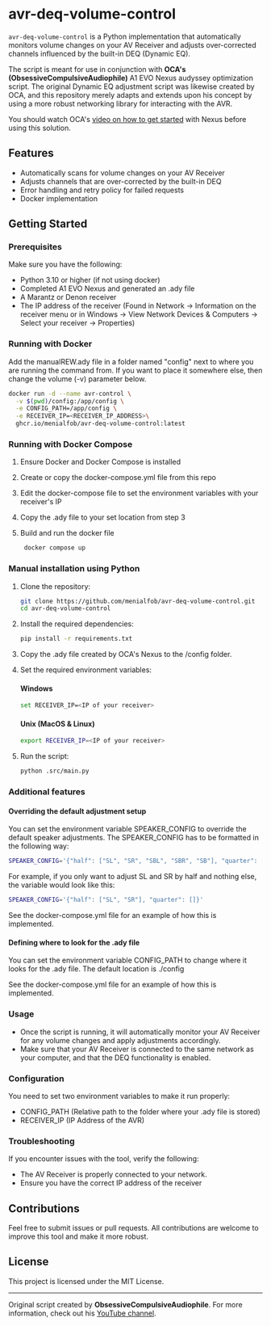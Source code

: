 # avr-deq-volume-control

`avr-deq-volume-control` is a Python implementation that automatically monitors volume changes on your AV Receiver and adjusts over-corrected channels influenced by the built-in DEQ (Dynamic EQ). 

The script is meant for use in conjunction with  **OCA's (ObsessiveCompulsiveAudiophile)** A1 EVO Nexus audyssey optimization script. 
The original Dynamic EQ adjustment script was likewise created by OCA, and this repository merely adapts and extends upon his concept by using a more robust networking library for interacting with the AVR.

You should watch OCA's [video on how to get started](https://www.youtube.com/watch?v=tNj-nWR-Yyo) with Nexus before using this solution.

## Features
- Automatically scans for volume changes on your AV Receiver
- Adjusts channels that are over-corrected by the built-in DEQ
- Error handling and retry policy for failed requests
- Docker implementation

## Getting Started

### Prerequisites

Make sure you have the following:

- Python 3.10 or higher (if not using docker)
- Completed A1 EVO Nexus and generated an .ady file
- A Marantz or Denon receiver
- The IP address of the receiver (Found in Network -> Information on the receiver menu or in Windows -> View Network Devices & Computers -> Select your receiver -> Properties)

### Running with Docker

  Add the manualREW.ady file in a folder named "config" next to where you are running the command from. 
If you want to place it somewhere else, then change the volume (-v) parameter below.

```bash
docker run -d --name avr-control \
  -v $(pwd)/config:/app/config \
  -e CONFIG_PATH=/app/config \
  -e RECEIVER_IP=<RECEIVER_IP_ADDRESS>\
  ghcr.io/menialfob/avr-deq-volume-control:latest
```

### Running with Docker Compose

1. Ensure Docker and Docker Compose is installed

2. Create or copy the docker-compose.yml file from this repo

3. Edit the docker-compose file to set the environment variables with your receiver's IP

4. Copy the .ady file to your set location from step 3

5. Build and run the docker file
   ```bash
    docker compose up
    ```

### Manual installation using Python

1. Clone the repository:
    ```bash
    git clone https://github.com/menialfob/avr-deq-volume-control.git
    cd avr-deq-volume-control
    ```

2. Install the required dependencies:
    ```bash
    pip install -r requirements.txt
    ```

3. Copy the .ady file created by OCA's Nexus to the /config folder.

4. Set the required environment variables:
    #### Windows
    ```bash
    set RECEIVER_IP=<IP of your receiver>
    ```
    #### Unix (MacOS & Linux)
    ```bash
    export RECEIVER_IP=<IP of your receiver>
    ```

5. Run the script:
    ```bash
    python .src/main.py
    ```
### Additional features

#### Overriding the default adjustment setup
You can set the environment variable SPEAKER_CONFIG to override the default speaker adjustments. The SPEAKER_CONFIG has to be formatted in the following way:
```bash
SPEAKER_CONFIG='{"half": ["SL", "SR", "SBL", "SBR", "SB"], "quarter": ["FHL", "FHR", "FWL", "FWR", "TFL", "TFR", "TML", "TMR", "TRL", "TRR", "RHL", "RHR", "FDL", "FDR", "SDL", "SDR", "BDL", "BDR", "SHL", "SHR", "TS", "CH"]}'
```

For example, if you only want to adjust SL and SR by half and nothing else, the variable would look like this:
```bash
SPEAKER_CONFIG='{"half": ["SL", "SR"], "quarter": []}'
```

See the docker-compose.yml file for an example of how this is implemented.

#### Defining where to look for the .ady file
You can set the environment variable CONFIG_PATH to change where it looks for the .ady file. The default location is ./config

See the docker-compose.yml file for an example of how this is implemented.

### Usage

- Once the script is running, it will automatically monitor your AV Receiver for any volume changes and apply adjustments accordingly. 
- Make sure that your AV Receiver is connected to the same network as your computer, and that the DEQ functionality is enabled.

### Configuration

You need to set two environment variables to make it run properly:
- CONFIG_PATH (Relative path to the folder where your .ady file is stored)
- RECEIVER_IP (IP Address of the AVR)

### Troubleshooting

If you encounter issues with the tool, verify the following:
- The AV Receiver is properly connected to your network.
- Ensure you have the correct IP address of the receiver

## Contributions

Feel free to submit issues or pull requests. All contributions are welcome to improve this tool and make it more robust.

## License

This project is licensed under the MIT License.

---

Original script created by **ObsessiveCompulsiveAudiophile**. For more information, check out his [YouTube channel](https://www.youtube.com/@ocaudiophile).